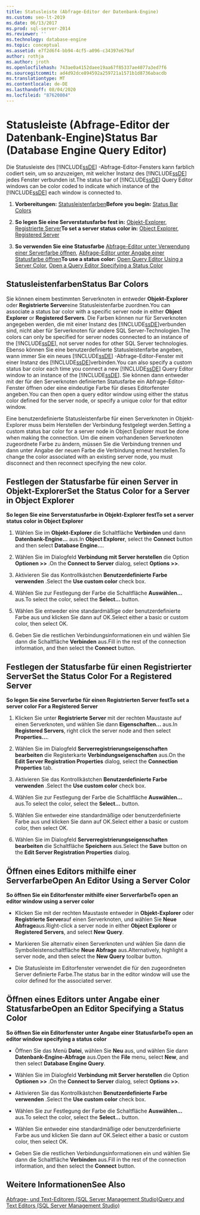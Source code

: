 ```yaml
---
title: Statusleiste (Abfrage-Editor der Datenbank-Engine)
ms.custom: seo-lt-2019
ms.date: 06/13/2017
ms.prod: sql-server-2014
ms.reviewer: ''
ms.technology: database-engine
ms.topic: conceptual
ms.assetid: e7f2d6f4-bb94-4cf5-a096-c34397e679af
author: rothja
ms.author: jroth
ms.openlocfilehash: 743ae0a4152daee19aa67f85337ae4077a3ed7f6
ms.sourcegitcommit: ad4d92dce894592a259721a1571b1d8736abacdb
ms.translationtype: MT
ms.contentlocale: de-DE
ms.lasthandoff: 08/04/2020
ms.locfileid: "87620804"
---
```

# <a name="status-bar-database-engine-query-editor"></a><span data-ttu-id="bffdd-102">Statusleiste (Abfrage-Editor der Datenbank-Engine)</span><span class="sxs-lookup"><span data-stu-id="bffdd-102">Status Bar (Database Engine Query Editor)</span></span>
  <span data-ttu-id="bffdd-103">Die Statusleiste des [!INCLUDE[ssDE](../../includes/ssde-md.md)] -Abfrage-Editor-Fensters kann farblich codiert sein, um so anzuzeigen, mit welcher Instanz des [!INCLUDE[ssDE](../../includes/ssde-md.md)] jedes Fenster verbunden ist.</span><span class="sxs-lookup"><span data-stu-id="bffdd-103">The status bar of [!INCLUDE[ssDE](../../includes/ssde-md.md)] Query Editor windows can be color coded to indicate which instance of the [!INCLUDE[ssDE](../../includes/ssde-md.md)] each window is connected to.</span></span>  
  
1.  <span data-ttu-id="bffdd-104">**Vorbereitungen:**  [Statusleistenfarben](#StatusBarColors)</span><span class="sxs-lookup"><span data-stu-id="bffdd-104">**Before you begin:**  [Status Bar Colors](#StatusBarColors)</span></span>  
  
2.  <span data-ttu-id="bffdd-105">**So legen Sie eine Serverstatusfarbe fest in:**  [Objekt-Explorer](#SetOEServerColor), [Registrierte Server](#SetRegServerColor)</span><span class="sxs-lookup"><span data-stu-id="bffdd-105">**To set a server status color in:**  [Object Explorer](#SetOEServerColor), [Registered Server](#SetRegServerColor)</span></span>  
  
3.  <span data-ttu-id="bffdd-106">**So verwenden Sie eine Statusfarbe**  [Abfrage-Editor unter Verwendung einer Serverfarbe öffnen](#OpenServerColor), [Abfrage-Editor unter Angabe einer Statusfarbe öffnen](#OpenSpecColor)</span><span class="sxs-lookup"><span data-stu-id="bffdd-106">**To use a status color:**  [Open Query Editor Using a Server Color](#OpenServerColor), [Open a Query Editor Specifying a Status Color](#OpenSpecColor)</span></span>  
  
##  <a name="status-bar-colors"></a><a name="StatusBarColors"></a> <span data-ttu-id="bffdd-107">Statusleistenfarben</span><span class="sxs-lookup"><span data-stu-id="bffdd-107">Status Bar Colors</span></span>  
 <span data-ttu-id="bffdd-108">Sie können einem bestimmten Serverknoten in entweder **Objekt-Explorer** oder **Registrierte Server**eine Statusleistenfarbe zuordnen.</span><span class="sxs-lookup"><span data-stu-id="bffdd-108">You can associate a status bar color with a specific server node in either **Object Explorer** or **Registered Servers**.</span></span> <span data-ttu-id="bffdd-109">Die Farben können nur für Serverknoten angegeben werden, die mit einer Instanz des [!INCLUDE[ssDE](../../includes/ssde-md.md)]verbunden sind, nicht aber für Serverknoten für andere SQL Server-Technologien.</span><span class="sxs-lookup"><span data-stu-id="bffdd-109">The colors can only be specified for server nodes connected to an instance of the [!INCLUDE[ssDE](../../includes/ssde-md.md)], not server nodes for other SQL Server technologies.</span></span> <span data-ttu-id="bffdd-110">Ebenso können Sie eine benutzerdefinierte Statusleistenfarbe angeben, wann immer Sie ein neues [!INCLUDE[ssDE](../../includes/ssde-md.md)] -Abfrage-Editor-Fenster mit einer Instanz des [!INCLUDE[ssDE](../../includes/ssde-md.md)]verbinden.</span><span class="sxs-lookup"><span data-stu-id="bffdd-110">You can also specify a custom status bar color each time you connect a new [!INCLUDE[ssDE](../../includes/ssde-md.md)] Query Editor window to an instance of the [!INCLUDE[ssDE](../../includes/ssde-md.md)].</span></span> <span data-ttu-id="bffdd-111">Sie können dann entweder mit der für den Serverknoten definierten Statusfarbe ein Abfrage-Editor-Fenster öffnen oder eine eindeutige Farbe für dieses Editorfenster angeben.</span><span class="sxs-lookup"><span data-stu-id="bffdd-111">You can then open a query editor window using either the status color defined for the server node, or specify a unique color for that editor window.</span></span>  
  
 <span data-ttu-id="bffdd-112">Eine benutzerdefinierte Statusleistenfarbe für einen Serverknoten in Objekt-Explorer muss beim Herstellen der Verbindung festgelegt werden.</span><span class="sxs-lookup"><span data-stu-id="bffdd-112">Setting a custom status bar color for a server node in Object Explorer must be done when making the connection.</span></span> <span data-ttu-id="bffdd-113">Um die einem vorhandenen Serverknoten zugeordnete Farbe zu ändern, müssen Sie die Verbindung trennen und dann unter Angabe der neuen Farbe die Verbindung erneut herstellen.</span><span class="sxs-lookup"><span data-stu-id="bffdd-113">To change the color associated with an existing server node, you must disconnect and then reconnect specifying the new color.</span></span>  
  
##  <a name="set-the-status-color-for-a-server-in-object-explorer"></a><a name="SetOEServerColor"></a> <span data-ttu-id="bffdd-114">Festlegen der Statusfarbe für einen Server in Objekt-Explorer</span><span class="sxs-lookup"><span data-stu-id="bffdd-114">Set the Status Color for a Server in Object Explorer</span></span>  
 <span data-ttu-id="bffdd-115">**So legen Sie eine Serverstatusfarbe in Objekt-Explorer fest**</span><span class="sxs-lookup"><span data-stu-id="bffdd-115">**To set a server status color in Object Explorer**</span></span>  
  
1.  <span data-ttu-id="bffdd-116">Wählen Sie im **Objekt-Explorer** die Schaltfläche **Verbinden** und dann **Datenbank-Engine...** aus.</span><span class="sxs-lookup"><span data-stu-id="bffdd-116">In **Object Explorer**, select the **Connect** button and then select **Database Engine...**.</span></span>  
  
2.  <span data-ttu-id="bffdd-117">Wählen Sie im Dialogfeld **Verbindung mit Server herstellen** die Option **Optionen >>** .</span><span class="sxs-lookup"><span data-stu-id="bffdd-117">On the **Connect to Server** dialog, select **Options >>**.</span></span>  
  
3.  <span data-ttu-id="bffdd-118">Aktivieren Sie das Kontrollkästchen **Benutzerdefinierte Farbe verwenden** .</span><span class="sxs-lookup"><span data-stu-id="bffdd-118">Select the **Use custom color** check box.</span></span>  
  
4.  <span data-ttu-id="bffdd-119">Wählen Sie zur Festlegung der Farbe die Schaltfläche **Auswählen...** aus.</span><span class="sxs-lookup"><span data-stu-id="bffdd-119">To select the color, select the **Select...** button.</span></span>  
  
5.  <span data-ttu-id="bffdd-120">Wählen Sie entweder eine standardmäßige oder benutzerdefinierte Farbe aus und klicken Sie dann auf OK.</span><span class="sxs-lookup"><span data-stu-id="bffdd-120">Select either a basic or custom color, then select OK.</span></span>  
  
6.  <span data-ttu-id="bffdd-121">Geben Sie die restlichen Verbindungsinformationen ein und wählen Sie dann die Schaltfläche **Verbinden** aus.</span><span class="sxs-lookup"><span data-stu-id="bffdd-121">Fill in the rest of the connection information, and then select the **Connect** button.</span></span>  
  
##  <a name="set-the-status-color-for-a-registered-server"></a><a name="SetRegServerColor"></a> <span data-ttu-id="bffdd-122">Festlegen der Statusfarbe für einen Registrierter Server</span><span class="sxs-lookup"><span data-stu-id="bffdd-122">Set the Status Color For a Registered Server</span></span>  
 <span data-ttu-id="bffdd-123">**So legen Sie eine Serverfarbe für einen Registrierten Server fest**</span><span class="sxs-lookup"><span data-stu-id="bffdd-123">**To set a server color For a Registered Server**</span></span>  
  
1.  <span data-ttu-id="bffdd-124">Klicken Sie unter **Registrierte Server** mit der rechten Maustaste auf einen Serverknoten, und wählen Sie dann **Eigenschaften...** aus.</span><span class="sxs-lookup"><span data-stu-id="bffdd-124">In **Registered Servers**, right click the server node and then select **Properties...**.</span></span>  
  
2.  <span data-ttu-id="bffdd-125">Wählen Sie im Dialogfeld **Serverregistrierungseigenschaften bearbeiten** die Registerkarte **Verbindungseigenschaften** aus.</span><span class="sxs-lookup"><span data-stu-id="bffdd-125">On the **Edit Server Registration Properties** dialog, select the **Connection Properties** tab.</span></span>  
  
3.  <span data-ttu-id="bffdd-126">Aktivieren Sie das Kontrollkästchen **Benutzerdefinierte Farbe verwenden** .</span><span class="sxs-lookup"><span data-stu-id="bffdd-126">Select the **Use custom color** check box.</span></span>  
  
4.  <span data-ttu-id="bffdd-127">Wählen Sie zur Festlegung der Farbe die Schaltfläche **Auswählen...** aus.</span><span class="sxs-lookup"><span data-stu-id="bffdd-127">To select the color, select the **Select...** button.</span></span>  
  
5.  <span data-ttu-id="bffdd-128">Wählen Sie entweder eine standardmäßige oder benutzerdefinierte Farbe aus und klicken Sie dann auf OK.</span><span class="sxs-lookup"><span data-stu-id="bffdd-128">Select either a basic or custom color, then select OK.</span></span>  
  
6.  <span data-ttu-id="bffdd-129">Wählen Sie im Dialogfeld **Serverregistrierungseigenschaften bearbeiten** die Schaltfläche **Speichern** aus.</span><span class="sxs-lookup"><span data-stu-id="bffdd-129">Select the **Save** button on the **Edit Server Registration Properties** dialog.</span></span>  
  
##  <a name="open-an-editor-using-a-server-color"></a><a name="OpenServerColor"></a> <span data-ttu-id="bffdd-130">Öffnen eines Editors mithilfe einer Serverfarbe</span><span class="sxs-lookup"><span data-stu-id="bffdd-130">Open An Editor Using a Server Color</span></span>  
 <span data-ttu-id="bffdd-131">**So öffnen Sie ein Editorfenster mithilfe einer Serverfarbe**</span><span class="sxs-lookup"><span data-stu-id="bffdd-131">**To open an editor window using a server color**</span></span>  
  
-   <span data-ttu-id="bffdd-132">Klicken Sie mit der rechten Maustaste entweder in **Objekt-Explorer** oder **Registrierte Server**auf einen Serverknoten, und wählen Sie **Neue Abfrage**aus.</span><span class="sxs-lookup"><span data-stu-id="bffdd-132">Right-click a server node in either **Object Explorer** or **Registered Servers**, and select **New Query**.</span></span>  
  
-   <span data-ttu-id="bffdd-133">Markieren Sie alternativ einen Serverknoten und wählen Sie dann die Symbolleistenschaltfläche **Neue Abfrage** aus.</span><span class="sxs-lookup"><span data-stu-id="bffdd-133">Alternatively, highlight a server node, and then select the **New Query** toolbar button.</span></span>  
  
-   <span data-ttu-id="bffdd-134">Die Statusleiste im Editorfenster verwendet die für den zugeordneten Server definierte Farbe.</span><span class="sxs-lookup"><span data-stu-id="bffdd-134">The status bar in the editor window will use the color defined for the associated server.</span></span>  
  
##  <a name="open-an-editor-specifying-a-status-color"></a><a name="OpenSpecColor"></a> <span data-ttu-id="bffdd-135">Öffnen eines Editors unter Angabe einer Statusfarbe</span><span class="sxs-lookup"><span data-stu-id="bffdd-135">Open an Editor Specifying a Status Color</span></span>  
 <span data-ttu-id="bffdd-136">**So öffnen Sie ein Editorfenster unter Angabe einer Statusfarbe**</span><span class="sxs-lookup"><span data-stu-id="bffdd-136">**To open an editor window specifying a status color**</span></span>  
  
-   <span data-ttu-id="bffdd-137">Öffnen Sie das Menü **Datei**, wählen Sie **Neu** aus, und wählen Sie dann **Datenbank-Engine-Abfrage** aus.</span><span class="sxs-lookup"><span data-stu-id="bffdd-137">Open the **File** menu, select **New**, and then select **Database Engine Query**.</span></span>  
  
-   <span data-ttu-id="bffdd-138">Wählen Sie im Dialogfeld **Verbindung mit Server herstellen** die Option **Optionen >>** .</span><span class="sxs-lookup"><span data-stu-id="bffdd-138">On the **Connect to Server** dialog, select **Options >>**.</span></span>  
  
-   <span data-ttu-id="bffdd-139">Aktivieren Sie das Kontrollkästchen **Benutzerdefinierte Farbe verwenden** .</span><span class="sxs-lookup"><span data-stu-id="bffdd-139">Select the **Use custom color** check box.</span></span>  
  
-   <span data-ttu-id="bffdd-140">Wählen Sie zur Festlegung der Farbe die Schaltfläche **Auswählen...** aus.</span><span class="sxs-lookup"><span data-stu-id="bffdd-140">To select the color, select the **Select...** button.</span></span>  
  
-   <span data-ttu-id="bffdd-141">Wählen Sie entweder eine standardmäßige oder benutzerdefinierte Farbe aus und klicken Sie dann auf OK.</span><span class="sxs-lookup"><span data-stu-id="bffdd-141">Select either a basic or custom color, then select OK.</span></span>  
  
-   <span data-ttu-id="bffdd-142">Geben Sie die restlichen Verbindungsinformationen ein und wählen Sie dann die Schaltfläche **Verbinden** aus.</span><span class="sxs-lookup"><span data-stu-id="bffdd-142">Fill in the rest of the connection information, and then select the **Connect** button.</span></span>  
  
## <a name="see-also"></a><span data-ttu-id="bffdd-143">Weitere Informationen</span><span class="sxs-lookup"><span data-stu-id="bffdd-143">See Also</span></span>  
 [<span data-ttu-id="bffdd-144">Abfrage- und Text-Editoren &#40;SQL Server Management Studio&#41;</span><span class="sxs-lookup"><span data-stu-id="bffdd-144">Query and Text Editors &#40;SQL Server Management Studio&#41;</span></span>](../scripting/query-and-text-editors-sql-server-management-studio.md)  
  
  
